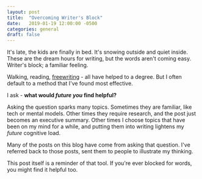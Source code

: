 ```yaml
---
layout: post
title:  "Overcoming Writer's Block"
date:   2019-01-19 12:00:00 -0500
categories: general
draft: false
---
```


It's late, the kids are finally in bed. It's snowing outside and quiet inside. These are the dream hours for writing, but the words aren't coming easy. Writer's block; a familiar feeling.

Walking, reading, [freewriting](https://www.wikihow.com/Freewrite) - all have helped to a degree. But I often default to a method that I've found most effective.

I ask - **what would _future you_ find helpful?**

Asking the question sparks many topics. Sometimes they are familiar, like tech or mental models. Other times they require research, and the post just becomes an executive summary. Other times I choose topics that have been on my mind for a while, and putting them into writing lightens my _future_ cognitive load.

Many of the posts on this blog have come from asking that question. I've referred back to those posts, sent them to people to illustrate my thinking.

This post itself is a reminder of that tool. If you're ever blocked for words, you might find it helpful too.